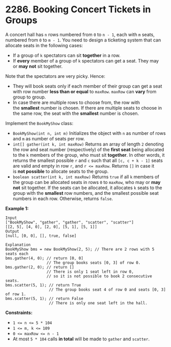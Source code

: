 # 2286. Booking Concert Tickets in Groups

A concert hall has `n` rows numbered from `0` to `n - 1`, each with `m` seats, numbered from `0` to `m - 1`. You need to design a ticketing system that can allocate seats in the following cases:

- If a group of `k` spectators can sit **together** in a row.
- If **every** member of a group of `k` spectators can get a seat. They may or **may not** sit together.

Note that the spectators are very picky. Hence:

- They will book seats only if each member of their group can get a seat with row number **less than or equal** to `maxRow`. `maxRow` can **vary** from group to group.
- In case there are multiple rows to choose from, the row with the **smallest** number is chosen. If there are multiple seats to choose in the same row, the seat with the **smallest** number is chosen.

Implement the `BookMyShow` class:

- `BookMyShow(int n, int m)` Initializes the object with `n` as number of rows and `m` as number of seats per row.
- `int[] gather(int k, int maxRow)` Returns an array of length `2` denoting the row and seat number (respectively) of the **first seat** being allocated to the `k` members of the group, who must sit **together**. In other words, it returns the smallest possible `r` and `c` such that all `[c, c + k - 1]` seats are valid and empty in row `r`, and `r <= maxRow`. Returns `[]` in case it is **not possible** to allocate seats to the group.
- `boolean scatter(int k, int maxRow)` Returns `true` if all `k` members of the group can be allocated seats in rows `0` to `maxRow`, who may or **may not** sit together. If the seats can be allocated, it allocates `k` seats to the group with the **smallest** row numbers, and the smallest possible seat numbers in each row. Otherwise, returns `false`.

**Example 1:**

```
Input
["BookMyShow", "gather", "gather", "scatter", "scatter"]
[[2, 5], [4, 0], [2, 0], [5, 1], [5, 1]]
Output
[null, [0, 0], [], true, false]

Explanation
BookMyShow bms = new BookMyShow(2, 5); // There are 2 rows with 5 seats each
bms.gather(4, 0); // return [0, 0]
                  // The group books seats [0, 3] of row 0.
bms.gather(2, 0); // return []
                  // There is only 1 seat left in row 0,
                  // so it is not possible to book 2 consecutive seats.
bms.scatter(5, 1); // return True
                   // The group books seat 4 of row 0 and seats [0, 3] of row 1.
bms.scatter(5, 1); // return False
                   // There is only one seat left in the hall.
```

**Constraints:**

- `1 <= n <= 5 * 104`
- `1 <= m, k <= 109`
- `0 <= maxRow <= n - 1`
- At most `5 * 104` calls **in total** will be made to `gather` and `scatter`.